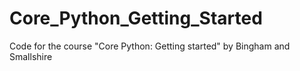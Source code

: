 # Core_Python_Getting_Started
Code for the course "Core Python: Getting started" by Bingham and Smallshire
